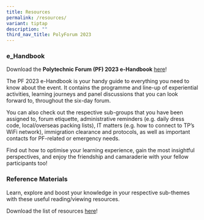 ```yaml
---
title: Resources
permalink: /resources/
variant: tiptap
description: ""
third_nav_title: PolyForum 2023
---
```

<h3><strong>e_Handbook</strong></h3>
<p>Download the&nbsp;<strong>Polytechnic Forum (PF) 2023 e-Handbook</strong> 
<a href="/files/pf%202023%20-%20e-handbook%20(updated%209%20sep).pdf" rel="noopener noreferrer nofollow" target="_blank">here</a>!</p>
<p>The&nbsp;PF 2023 e-Handbook&nbsp;is your handy guide to everything you
need to know about the event. It contains the programme and line-up of
experiential activities, learning journeys and panel discussions that you
can look forward to, throughout the six-day forum.</p>
<p>You can also check out the respective sub-groups that you have been assigned
to, forum etiquette, administrative reminders (e.g. daily dress code, local/overseas
packing lists), IT matters (e.g. how to connect to TP’s WiFi network),
immigration clearance and protocols, as well as important contacts for
PF-related or emergency needs.</p>
<p>Find out how to optimise your learning experience, gain the most insightful
perspectives, and enjoy the friendship and camaraderie with your fellow
participants too!</p>
<p></p>
<h3><strong>Reference Materials</strong></h3>
<p>Learn, explore and boost your knowledge in your respective sub-themes
with these useful reading/viewing resources.</p>
<p>Download the list of resources <a href="/files/pf%202023%20-%20resources%20(final).pdf" rel="noopener noreferrer nofollow" target="_blank">here</a>!</p>